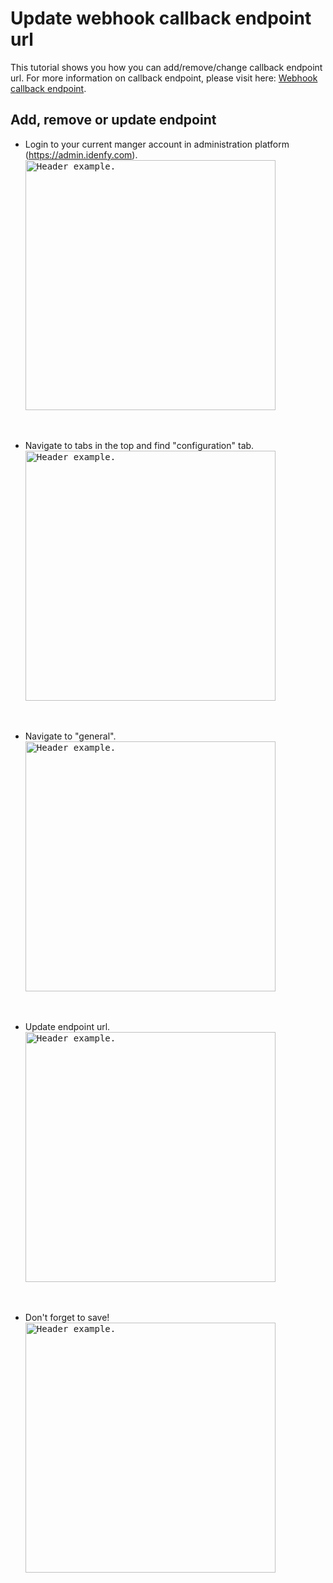 # Update webhook callback endpoint url
This tutorial shows you how you can add/remove/change callback endpoint url.
For more information on callback endpoint, please visit here: [Webhook callback endpoint](https://github.com/idenfy/Documentation/blob/master/pages/ResultCallback.md). 

## Add, remove or update endpoint
- Login to your current manger account in administration platform (https://admin.idenfy.com).<br>
<kbd><img src="https://github.com/idenfy/Documentation/blob/master/resources/tutorials/admin-platform/SignIn.png" alt="Header example." width="400"></kbd>
<br>

- Navigate to tabs in the top and find "configuration" tab.<br>
<kbd><img src="https://github.com/idenfy/Documentation/blob/master/resources/tutorials/admin-platform/FindRegister.png" alt="Header example." width="400"></kbd>
<br>

- Navigate to "general".<br>
<kbd><img src="https://github.com/idenfy/Documentation/blob/master/resources/tutorials/admin-platform/GeneralConfiguration.png" alt="Header example." width="400"></kbd>
<br>

- Update endpoint url.<br>
<kbd><img src="https://github.com/idenfy/Documentation/blob/master/resources/tutorials/admin-platform/CallbackUrl.png" alt="Header example." width="400"></kbd>
<br>

- Don't forget to save!<br>
<kbd><img src="https://github.com/idenfy/Documentation/blob/master/resources/tutorials/admin-platform/Save.png" alt="Header example." width="400"></kbd>
<br>
